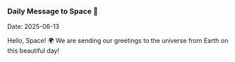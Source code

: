 ### Daily Message to Space 🌌
Date: 2025-06-13

Hello, Space! 🌍 We are sending our greetings to the universe from Earth on this beautiful day!
